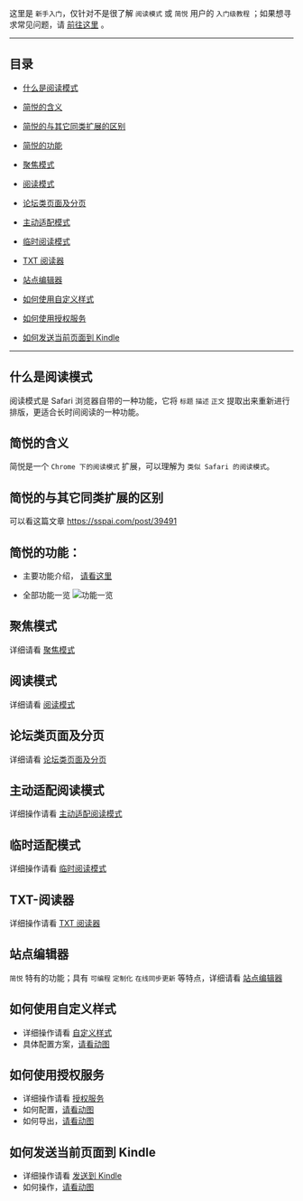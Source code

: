 这里是 `新手入门`，仅针对不是很了解 `阅读模式` 或 `简悦` 用户的 `入门级教程` ；如果想寻求常见问题，请 [前往这里](https://github.com/Kenshin/simpread/wiki/FAQ) 。

***

目录
---

- [什么是阅读模式](https://github.com/Kenshin/simpread/wiki/%E5%85%A5%E9%97%A8%E6%8C%87%E5%8D%97%EF%BC%88-%E6%93%8D%E4%BD%9C%E6%8C%87%E5%BC%95-%EF%BC%89#%E4%BB%80%E4%B9%88%E6%98%AF%E9%98%85%E8%AF%BB%E6%A8%A1%E5%BC%8F)

- [简悦的含义](#简悦的含义)
- [简悦的与其它同类扩展的区别](#简悦的与其它同类扩展的区别)
- [简悦的功能](#简悦的功能)

- [聚焦模式](#聚焦模式)
- [阅读模式](#阅读模式)
- [论坛类页面及分页](#论坛类页面及分页)
- [主动适配模式](#主动适配阅读模式)
- [临时阅读模式](https://github.com/Kenshin/simpread/wiki/%E5%85%A5%E9%97%A8%E6%8C%87%E5%8D%97%EF%BC%88-%E6%93%8D%E4%BD%9C%E6%8C%87%E5%BC%95-%EF%BC%89#%E4%B8%B4%E6%97%B6%E9%80%82%E9%85%8D%E6%A8%A1%E5%BC%8F)
- [TXT 阅读器](https://github.com/Kenshin/simpread/wiki/%E5%85%A5%E9%97%A8%E6%8C%87%E5%8D%97%EF%BC%88-%E6%93%8D%E4%BD%9C%E6%8C%87%E5%BC%95-%EF%BC%89#txt-%E9%98%85%E8%AF%BB%E5%99%A8)

- [站点编辑器](#站点编辑器)
- [如何使用自定义样式](#如何使用自定义样式)
- [如何使用授权服务](#如何使用授权服务)
- [如何发送当前页面到 Kindle](https://github.com/Kenshin/simpread/wiki/%E5%85%A5%E9%97%A8%E6%8C%87%E5%8D%97%EF%BC%88-%E6%93%8D%E4%BD%9C%E6%8C%87%E5%BC%95-%EF%BC%89#%E5%A6%82%E4%BD%95%E5%8F%91%E9%80%81%E5%BD%93%E5%89%8D%E9%A1%B5%E9%9D%A2%E5%88%B0-kindle)

***

什么是阅读模式
---
阅读模式是 Safari 浏览器自带的一种功能，它将 `标题` `描述` `正文` 提取出来重新进行排版，更适合长时间阅读的一种功能。

简悦的含义
---
简悦是一个 `Chrome 下的阅读模式` 扩展，可以理解为 `类似 Safari 的阅读模式`。

简悦的与其它同类扩展的区别
---
可以看这篇文章 https://sspai.com/post/39491

简悦的功能：
---
- 主要功能介绍， [请看这里](https://github.com/Kenshin/simpread#主要功能一览)

- 全部功能一览
  ![功能一览](http://ojec5ddd5.bkt.clouddn.com/feature%201.1.0.png)

聚焦模式
---
详细请看 [聚焦模式](https://github.com/Kenshin/simpread/wiki/聚焦模式)

阅读模式
---
详细请看 [阅读模式](https://github.com/Kenshin/simpread/wiki/阅读模式)

论坛类页面及分页
---
详细请看 [论坛类页面及分页](https://github.com/Kenshin/simpread/wiki/论坛类页面及分页)

主动适配阅读模式
---
详细操作请看 [主动适配阅读模式](https://github.com/Kenshin/simpread/wiki/主动适配阅读模式)

临时适配模式
---
详细操作请看 [临时阅读模式](https://github.com/Kenshin/simpread/wiki/临时阅读模式)

TXT-阅读器
---
详细操作请看 [TXT 阅读器](https://github.com/Kenshin/simpread/wiki/TXT-%E9%98%85%E8%AF%BB%E5%99%A8)

站点编辑器
---
`简悦` 特有的功能；具有 `可编程` `定制化` `在线同步更新` 等特点，详细请看 [站点编辑器](https://github.com/Kenshin/simpread/wiki/%E7%AB%99%E7%82%B9%E7%BC%96%E8%BE%91%E5%99%A8/)

如何使用自定义样式
---
- 详细操作请看 [自定义样式](https://github.com/Kenshin/simpread/wiki/%E8%87%AA%E5%AE%9A%E4%B9%89%E6%A0%B7%E5%BC%8F)
- 具体配置方案，[请看动图](https://i.imgur.com/vEPhSgt.gif)

如何使用授权服务
---
- 详细操作请看 [授权服务](https://github.com/Kenshin/simpread/wiki/%E6%8E%88%E6%9D%83%E6%9C%8D%E5%8A%A1)
- 如何配置，[请看动图](https://i.imgur.com/Zo75JvH.gif)
- 如何导出，[请看动图](https://i.imgur.com/x6qvdrD.gif)

如何发送当前页面到 Kindle
---
- 详细操作请看 [发送到 Kindle](https://github.com/Kenshin/simpread/wiki/%E5%8F%91%E9%80%81%E5%88%B0-Kindle)
- 如何操作，[请看动图](https://i.imgur.com/R3lKRc3.gif)

